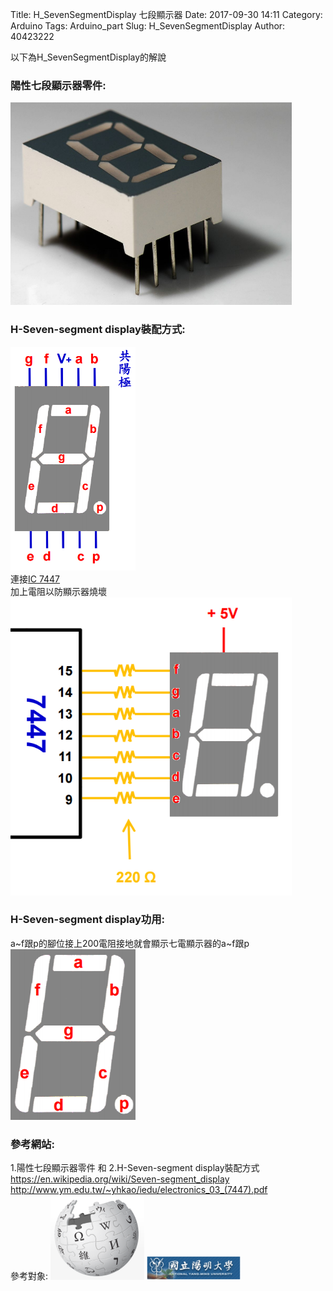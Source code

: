 Title: H_SevenSegmentDisplay 七段顯示器
Date: 2017-09-30 14:11
Category: Arduino
Tags: Arduino_part
Slug: H_SevenSegmentDisplay
Author: 40423222

以下為H_SevenSegmentDisplay的解說

<!-- PELICAN_END_SUMMARY -->

### 陽性七段顯示器零件:<br/>
<img src="./../data/H-Seven-segment display/part/Seven-segment display.png" width="450" /><br/>



### H-Seven-segment display裝配方式:<br/>
<img src="./../data/H-Seven-segment display/part/install.png" width="200" /><br/>
連接<a href="https://40423222.github.io/2017springcd_hw/blog/Arduino-IC 7447-part.html">IC 7447</a><br/>
加上電阻以防顯示器燒壞<br/>
<img src="./../data/H-Seven-segment display/part/install-IC 7447.png" width="450" /><br/>



### H-Seven-segment display功用:
a~f跟p的腳位接上200電阻接地就會顯示七電顯示器的a~f跟p<br/>
<img src="./../data/H-Seven-segment display/part/a to f.png" width="200" /><br/>



### 參考網站:<br/>
1.陽性七段顯示器零件 和 2.H-Seven-segment display裝配方式<br/>
<a href="https://en.wikipedia.org/wiki/Seven-segment_display">https://en.wikipedia.org/wiki/Seven-segment_display</a><br/>
<a href="http://www.ym.edu.tw/~yhkao/iedu/electronics_03_(7447).pdf">http://www.ym.edu.tw/~yhkao/iedu/electronics_03_(7447).pdf</a><br/>
參考對象:
<img src="./../data/LED/維基百科.png" width="150" />
<img src="./../data/IC 7447/國立陽明大學.png" width="150" />